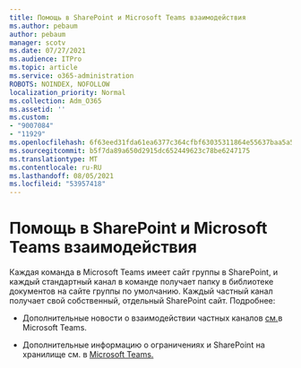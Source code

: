 ```yaml
---
title: Помощь в SharePoint и Microsoft Teams взаимодействия
ms.author: pebaum
author: pebaum
manager: scotv
ms.date: 07/27/2021
ms.audience: ITPro
ms.topic: article
ms.service: o365-administration
ROBOTS: NOINDEX, NOFOLLOW
localization_priority: Normal
ms.collection: Adm_O365
ms.assetid: ''
ms.custom:
- "9007084"
- "11929"
ms.openlocfilehash: 6f63eed31fda61ea6377c364cfbf63035311864e55637baa5a5838784a03b582
ms.sourcegitcommit: b5f7da89a650d2915dc652449623c78be6247175
ms.translationtype: MT
ms.contentlocale: ru-RU
ms.lasthandoff: 08/05/2021
ms.locfileid: "53957418"
---
```

# <a name="help-with-the-sharepoint-and-microsoft-teams-interaction"></a>Помощь в SharePoint и Microsoft Teams взаимодействия

Каждая команда в Microsoft Teams имеет сайт группы в SharePoint, и каждый стандартный канал в команде получает папку в библиотеке документов на сайте группы по умолчанию. Каждый частный канал получает свой собственный, отдельный SharePoint сайт. Подробнее:

- Дополнительные новости о взаимодействии частных каналов [см.](/MicrosoftTeams/private-channels#private-channel-sharepoint-sites)в Microsoft Teams.

- Дополнительные информацию о ограничениях и SharePoint на хранилище см. в [Microsoft Teams.](/microsoftteams/limits-specifications-teams#storage) 
